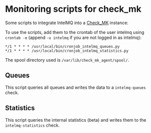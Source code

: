 # Monitoring scripts for check_mk

Some scripts to integrate IntelMQ into a [Check_MK](https://mathias-kettner.com/) instance:

To use the scripts, add them to the crontab of the user intelmq using
`crontab -e` (append `-u intelmq` if you are not logged in as intelmq):

```
*/1 * * * * /usr/local/bin/cronjob_intelmq_queues.py
*/1 * * * * /usr/local/bin/cronjob_intelmq_statistics.py
```

The spool directory used is `/var/lib/check_mk_agent/spool/`.

## Queues

This script queries all queues and writes the data to a `intelmq-queues` check.

## Statistics

This script queries the internal statistics (beta) and writes them to the `intelmq-statistics` check.
